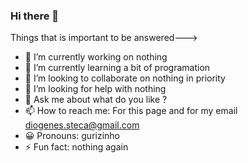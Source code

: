 ### Hi there 👋

Things that is important to be answered--->

- 🔭 I’m currently working on nothing
- 🌱 I’m currently learning a bit of programation
- 👯 I’m looking to collaborate on nothing in priority
- 🤔 I’m looking for help with nothing
- 💬 Ask me about what do you like ?
- 📫 How to reach me: For this page and for my email diogenes.steca@gmail.com
- 😀 Pronouns: gurizinho
- ⚡ Fun fact: nothing again
